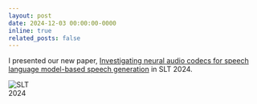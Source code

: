 ```yaml
---
layout: post
date: 2024-12-03 00:00:00-0000
inline: true
related_posts: false
---
```


I presented our new paper, [Investigating neural audio codecs for speech language model-based speech generation](https://arxiv.org/abs/2409.04016) in SLT 2024.

<img src="../assets/img/slt2024.jpg" alt="SLT 2024" data-zoomable style="max-width:50px;cursor:zoom-in;" />
